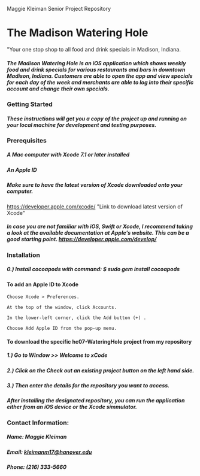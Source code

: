 Maggie Kleiman Senior Project Repository

# The Madison Watering Hole
"Your one stop shop to all food and drink specials in Madison, Indiana. 

##### The Madison Watering Hole is an iOS application which shows weekly food and drink specials for various restaurants and bars in downtown Madison, Indiana. Customers are able to open the app and view specials for each day of the week and merchants are able to log into their specific account and change their own specials. 


### Getting Started
##### These instructions will get you a copy of the project up and running on your local machine for development and testing purposes.


### Prerequisites
##### A Mac computer with Xcode 7.1 or later installed
##### An Apple ID
##### Make sure to have the latest version of Xcode downloaded onto your computer.
https://developer.apple.com/xcode/ "Link to download latest version of Xcode"
##### In case you are not familiar with iOS, Swift or Xcode, I recommend taking a look at the available documentation at Apple's website. This can be a good starting point. https://developer.apple.com/develop/

### Installation
##### 0.) Install cocoapods with command: $ sudo gem install cocoapods
#### To add an Apple ID to Xcode

    Choose Xcode > Preferences.

    At the top of the window, click Accounts.

    In the lower-left corner, click the Add button (+) .

    Choose Add Apple ID from the pop-up menu.

#### To download the specific hc07-WateringHole project from my repository
##### 1.) Go to Window >> Welcome to xCode
##### 2.) Click on the **Check out an existing project** button on the left hand side.
##### 3.) Then enter the details for the repository you want to access.

##### After installing the designated repository, you can run the application either from an iOS device or the Xcode simmulator. 


### Contact Information:
##### Name: Maggie Kleiman 
##### Email: kleimanm17@hanover.edu
##### Phone: (216) 333-5660 
   


